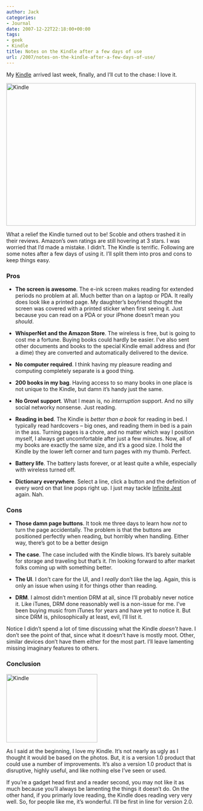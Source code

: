 ```yaml
---
author: Jack
categories:
- Journal
date: 2007-12-22T22:18:00+00:00
tags:
- geek
- Kindle
title: Notes on the Kindle after a few days of use
url: /2007/notes-on-the-kindle-after-a-few-days-of-use/
---
```


My [Kindle][1] <img style="border: none !important; margin: 0px !important;" src="http://www.assoc-amazon.com/e/ir?t=jackbaty-20&l=as2&o=1&a=B000FI73MA" alt="" width="1" height="1" border="0" />arrived last week, finally, and I’ll cut to the chase: I love it.

[<img src="http://farm3.static.flickr.com/2111/2130291410_3f2da4a0fe.jpg" alt="Kindle" width="500" height="375" />][2]

What a relief the Kindle turned out to be! Scoble and others trashed it in their reviews. Amazon’s own ratings are still hovering at 3 stars. I was worried that I’d made a mistake. I didn’t. The Kindle is terrific. Following are some notes after a few days of using it. I’ll split them into pros and cons to keep things easy.

### Pros

  * **The screen is awesome**. The e-ink screen makes reading for extended periods no problem at all. Much better than on a laptop or <span class="caps">PDA</span>. It really does look like a printed page. My daughter’s boyfriend thought the screen was covered with a printed sticker when first seeing it. Just because you can read on a <span class="caps">PDA</span> or your iPhone doesn’t mean you _should_.

  * **WhisperNet and the Amazon Store**. The wireless is free, but is going to cost me a fortune. Buying books could hardly be easier. I’ve also sent other documents and books to the special Kindle email address and (for a dime) they are converted and automatically delivered to the device.

  * **No computer required**. I think having my pleasure reading and computing completely separate is a good thing.

  * **200 books in my bag**. Having access to so many books in one place is not unique to the Kindle, but damn it’s handy just the same.

  * **No Growl support**. What I mean is, no _interruption_ support. And no silly social networky nonsense. Just reading.

  * **Reading in bed**. The Kindle is _better than a book_ for reading in bed. I typically read hardcovers – big ones, and reading them in bed is a pain in the ass. Turning pages is a chore, and no matter which way I position myself, I always get uncomfortable after just a few minutes. Now, all of my books are exactly the same size, and it’s a good size. I hold the Kindle by the lower left corner and turn pages with my thumb. Perfect.

  * **Battery life**. The battery lasts forever, or at least quite a while, especially with wireless turned off.

  * **Dictionary everywhere**. Select a line, click a button and the definition of every word on that line pops right up. I just may tackle [Infinite Jest][3] <img style="border: none !important; margin: 0px !important;" src="http://www.assoc-amazon.com/e/ir?t=jacbatsay-20&l=as2&o=1&a=0316066524" alt="" width="1" height="1" border="0" />again. Nah.

### Cons

  * **Those damn page buttons**. It took me three days to learn how _not_ to turn the page accidentally. The problem is that the buttons are positioned perfectly when reading, but horribly when handling. Either way, there’s got to be a better design

  * **The case**. The case included with the Kindle blows. It’s barely suitable for storage and traveling but that’s it. I’m looking forward to after market folks coming up with something better.

  * **The UI**. I don’t care for the UI, and I _really_ don’t like the lag. Again, this is only an issue when using it for things other than reading.

  * **<span class="caps">DRM</span>**. I almost didn’t mention <span class="caps">DRM</span> at all, since I’ll probably never notice it. Like iTunes, <span class="caps">DRM</span> done reasonably well is a non-issue for me. I’ve been buying music from iTunes for years and have yet to notice it. But since <span class="caps">DRM</span> is, philosophically at least, evil, I’ll list it.

Notice I didn’t spend a lot of time discussing what the Kindle _doesn’t_ have. I don’t see the point of that, since what it doesn’t have is mostly moot. Other, similar devices don’t have them either for the most part. I’ll leave lamenting missing imaginary features to others.

### Conclusion

[<img src="http://farm3.static.flickr.com/2407/2129513735_94a708867f_m.jpg" alt="Kindle" width="240" height="180" />][4]

As I said at the beginning, I love my Kindle. It’s not nearly as ugly as I thought it would be based on the photos. But, it is a version 1.0 product that could use a number of improvements. It’s also a version 1.0 product that is disruptive, highly useful, and like nothing else I’ve seen or used.

If you’re a gadget head first and a reader second, you may not like it as much because you’ll always be lamenting the things it doesn’t do. On the other hand, if you primarly love reading, the Kindle does reading very very well. So, for people like me, it’s wonderful. I’ll be first in line for version 2.0.

 [1]: http://www.amazon.com/gp/product/B000FI73MA?ie=UTF8&tag=jackbaty-20&linkCode=as2&camp=1789&creative=9325&creativeASIN=B000FI73MA
 [2]: http://www.flickr.com/photos/jbaty/2130291410/ "Kindle by JackBaty, on Flickr"
 [3]: http://www.amazon.com/gp/product/0316066524?ie=UTF8&tag=jacbatsay-20&linkCode=as2&camp=1789&creative=9325&creativeASIN=0316066524
 [4]: http://www.flickr.com/photos/jbaty/2129513735/ "Kindle by JackBaty, on Flickr"